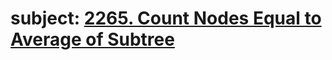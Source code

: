 # subject: <a href="https://leetcode.com/problems/count-nodes-equal-to-average-of-subtree/description/">2265. Count Nodes Equal to Average of Subtree</a>
